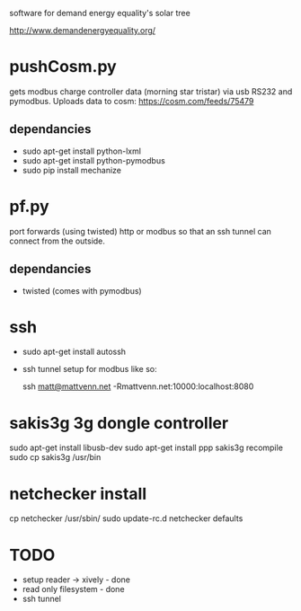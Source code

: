 software for demand energy equality's solar tree

http://www.demandenergyequality.org/

# pushCosm.py

gets modbus charge controller data (morning star tristar) via usb RS232 and pymodbus. Uploads data to cosm: https://cosm.com/feeds/75479

## dependancies

* sudo apt-get install python-lxml
* sudo apt-get install python-pymodbus
* sudo pip install mechanize

# pf.py

port forwards (using twisted) http or modbus so that an ssh tunnel can connect from the outside.

## dependancies

* twisted (comes with pymodbus)

# ssh

* sudo apt-get install autossh
* ssh tunnel setup for modbus like so:

    ssh matt@mattvenn.net -Rmattvenn.net:10000:localhost:8080

# sakis3g 3g dongle controller

sudo apt-get install libusb-dev
sudo apt-get install ppp
sakis3g recompile
sudo cp sakis3g /usr/bin

# netchecker install

cp netchecker /usr/sbin/
sudo update-rc.d netchecker defaults

# TODO

* setup reader -> xively - done
* read only filesystem - done
* ssh tunnel

